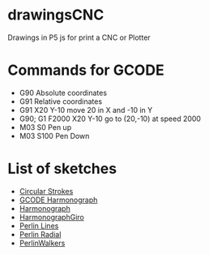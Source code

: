 # drawingsCNC
Drawings in P5 js for print a CNC or Plotter




# Commands for GCODE

- G90 Absolute coordinates
- G91 Relative coordinates
- G91 X20 Y-10 move 20 in X and -10 in Y
- G90; G1 F2000 X20 Y-10 go to (20,-10) at speed 2000
- M03 S0 Pen up
- M03 S100 Pen Down





# List of sketches

- [Circular Strokes](https://javiervlab.github.io/drawingsCNC/circularStrokes/) 
- [GCODE Harmonograph](https://javiervlab.github.io/drawingsCNC/gCodeHarmonograph/) 
- [Harmonograph](https://javiervlab.github.io/drawingsCNC/harmonograph/) 
- [HarmonographGiro](https://javiervlab.github.io/drawingsCNC/HarmonographGiro/) 
- [Perlin Lines](https://javiervlab.github.io/drawingsCNC/perlinLines/) 
- [Perlin Radial](https://javiervlab.github.io/drawingsCNC/perlinRadial/)
- [PerlinWalkers](https://javiervlab.github.io/drawingsCNC/PerlinWalkers/)  